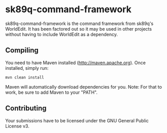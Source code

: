 sk89q-command-framework
=======================

sk89q-command-framework is the command framework from sk89q's WorldEdit. It has been factored out so it may be used in other projects without having to include WorldEdit as a dependency.

Compiling
---------

You need to have Maven installed (http://maven.apache.org). Once installed, simply run:

    mvn clean install

Maven will automatically download dependencies for you. Note: For that to work, be sure to add Maven to your "PATH".

Contributing
------------

Your submissions have to be licensed under the GNU General Public License v3.
